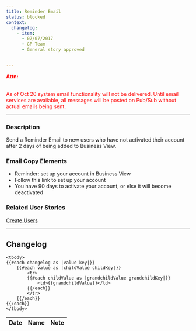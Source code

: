 ```yaml
---
title: Reminder Email
status: blocked
context:
  changelog:
    - item:
      - 07/07/2017
      - GP Team
      - General story approved


---
```


<font style="color:#ff0000">
<b>Attn:</b><br/><br/>

As of Oct 20 system email functionality will not be delivered. Until email services are available, all messages will be posted on Pub/Sub without actual emails being sent.
</font>

---

### Description
Send a Reminder Email to new users who have not activated their account after 2 days of being added to Business View.

### Email Copy Elements
- Reminder: set up your account in Business View
- Follow this link to set up your account
- You have 90 days to activate your account, or else it will become deactivated

### Related User Stories
<a href="http://35.186.160.34/docs/docs/administration/create-users.html">Create Users</a>


---

## Changelog <a name="changelog"></a>

<table>
	<thead>
		<th>Date</th>
		<th>Name</th>
		<th>Note</th>
	</thead>

	<tbody>
	{{#each changelog as |value key|}}
		{{#each value as |childValue childKey|}}
			<tr>
			{{#each childValue as |grandchildValue grandchildKey|}}
				<td>{{grandchildValue}}</td>
			{{/each}}		
			</tr>
		{{/each}}
	{{/each}}
	</tbody>
</table>
